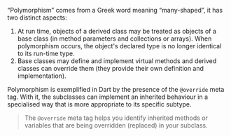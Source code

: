 “Polymorphism” comes from a Greek word meaning “many-shaped”, it has two distinct aspects:

1. At run time, objects of a derived class may be treated as objects of a base class (in method parameters and collections or arrays). When polymorphism occurs, the object's declared type is no longer identical to its run-time type.
2. Base classes may define and implement virtual methods and derived classes can override them (they provide their own definition and implementation).

Polymorphism is exemplified in Dart by the presence of the `@override` meta tag. With it, the subclasses can implement an inherited behaviour in a specialised way that is more appropriate to its specific subtype.

> The `@override` meta tag helps you identify inherited methods or variables that are being overridden (replaced) in your subclass.
